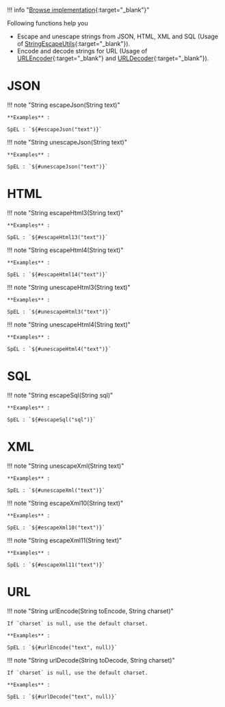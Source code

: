 <!--
  ~ SPDX-FileCopyrightText: 2017-2024 Enedis
  ~
  ~ SPDX-License-Identifier: Apache-2.0
  ~
-->

!!! info "[Browse implementation](https://github.com/Enedis-OSS/chutney/blob/main/chutney/action-impl/src/main/java/fr/enedis/chutney/action/function/EscapeFunctions.java){:target="_blank"}"

Following functions help you
 * Escape and unescape strings from JSON, HTML, XML and SQL (Usage of [StringEscapeUtils](https://commons.apache.org/proper/commons-text/javadocs/api-release/org/apache/commons/text/StringEscapeUtils.html){:target="_blank"}). 
 * Encode and decode strings for URL (Usage of [URLEncoder](https://devdocs.io/openjdk~21/java.base/java/net/urlencoder){:target="_blank"} and [URLDecoder](https://devdocs.io/openjdk~21/java.base/java/net/urldecoder){:target="_blank"}).

# JSON

!!! note "String escapeJson(String text)"

    **Examples** :

    SpEL : `${#escapeJson("text")}`

!!! note "String unescapeJson(String text)"

    **Examples** :

    SpEL : `${#unescapeJson("text")}`

# HTML

!!! note "String escapeHtml3(String text)"

    **Examples** :

    SpEL : `${#escapeHtml13("text")}`

!!! note "String escapeHtml4(String text)"

    **Examples** :

    SpEL : `${#escapeHtml14("text")}`

!!! note "String unescapeHtml3(String text)"

    **Examples** :

    SpEL : `${#unescapeHtml3("text")}`

!!! note "String unescapeHtml4(String text)"

    **Examples** :

    SpEL : `${#unescapeHtml4("text")}`

# SQL

!!! note "String escapeSql(String sql)"

    **Examples** :

    SpEL : `${#escapeSql("sql")}`

# XML

!!! note "String unescapeXml(String text)"

    **Examples** :

    SpEL : `${#unescapeXml("text")}`

!!! note "String escapeXml10(String text)"

    **Examples** :

    SpEL : `${#escapeXml10("text")}`

!!! note "String escapeXml11(String text)"

    **Examples** :

    SpEL : `${#escapeXml11("text")}`

# URL

!!! note "String urlEncode(String toEncode, String charset)"

    If `charset` is null, use the default charset.
    
    **Examples** :

    SpEL : `${#urlEncode("text", null)}`

!!! note "String urlDecode(String toDecode, String charset)"

    If `charset` is null, use the default charset.
    
    **Examples** :

    SpEL : `${#urlDecode("text", null)}`
